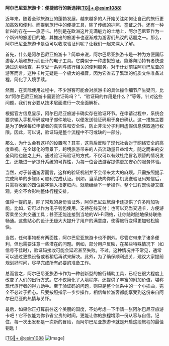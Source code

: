 **阿尔巴尼亚旅游卡：便捷旅行的新选择[[TG💪+ @esim1088](https://t.me/s/esim1088)]**

近年来，随着全球旅游业的蓬勃发展，越来越多的人开始关注如何让自己的旅行更加高效和便利。而提到旅行中的便捷工具，除了传统的护照、签证之外，还有一种新兴的存在——旅游卡。特别是在欧洲这片充满魅力的土地上，阿尔巴尼亚作为一个新兴的旅游目的地，其推出的旅游卡也逐渐成为游客们热议的话题之一。那么，阿尔巴尼亚旅游卡是否可以收取验证码呢？让我们一起来深入了解。

首先，什么是阿尔巴尼亚旅游卡？简单来说，阿尔巴尼亚旅游卡是一种为方便国际游客入境和旅行而设计的电子工具。它类似于一种虚拟签证，能够帮助持有者快速通过边境检查，并享受一系列与旅行相关的便利服务。对于计划前往阿尔巴尼亚的游客而言，这种卡片无疑是一个极大的福音，因为它省去了繁琐的纸质文件准备过程，简化了入境手续。

然而，在实际使用过程中，不少游客可能会对旅游卡的具体操作细节产生疑问，比如“阿尔巴尼亚旅游卡需要验证码吗？”、“验证码的作用是什么？”等等。针对这些问题，我们有必要从技术层面进行一次全面解析。

根据官方信息显示，阿尔巴尼亚旅游卡确实存在验证环节。在申请过程中，系统会要求输入手机号码或电子邮件地址，以便发送验证码用于身份确认。这一措施主要是为了确保每位申请者的真实性和安全性，防止非法分子利用虚假信息获取通行权限。因此，可以说，验证码是整个流程中不可或缺的一部分。

那么，为什么会有这样的设置呢？其实，这背后反映了现代社会对于网络安全的高度重视。在全球化的背景下，跨境旅游带来的人员流动量日益增大，随之而来的安全风险也随之上升。通过验证码验证的方式，不仅可以有效杜绝冒名顶替的情况发生，还能进一步提升系统的可靠性，为每一位合法游客提供更加安心的服务体验。

当然，对于普通游客而言，这样的验证机制并不会带来太大的麻烦。只需按照提示完成简单的步骤即可顺利完成认证。例如，当系统向你的手机发送验证码短信后，只需将收到的四位数字输入指定框内，就能继续下一步操作。整个过程既快捷又直观，完全不会影响整体行程安排。

值得一提的是，除了常规的身份验证外，阿尔巴尼亚旅游卡还提供了许多附加功能。比如，它可以作为电子钱包使用，支持在线支付；也可以充当交通卡，方便游客乘坐公共交通工具；甚至还能连接到当地的Wi-Fi网络，让你随时随地保持联络畅通。这些贴心的设计无疑大大提升了用户的满意度，使得旅行变得更加轻松愉快。

当然，任何事物都有两面性，阿尔巴尼亚旅游卡也不例外。尽管它带来了诸多便利，但也需要注意一些潜在的问题。例如，部分用户反映，在某些特殊情况下（如信号不佳时），验证码接收可能会延迟甚至失败。不过，这种情况并不常见，通常可以通过更换设备或者稍后再试来解决。此外，为了确保顺利通关，建议大家提前规划好时间，尽早完成所有必要的准备工作。

总而言之，阿尔巴尼亚旅游卡作为一种创新型的旅行辅助工具，已经在很大程度上改变了人们的出行方式。它不仅简化了入境程序，还提供了丰富的附加价值，堪称现代旅行者的得力助手。至于验证码的问题，则只是整个体系中的一个小插曲，完全不必过于担心。只要按照指示一步步操作，相信每位游客都能享受到这份来自阿尔巴尼亚的热情与关怀。

最后，如果你正打算前往这个美丽的国度，不妨考虑一下申请一张阿尔巴尼亚旅游卡吧！它不仅能为你节省宝贵的时间，更能让你的旅程增添一份从容与自信。记住，每一次出发都是一次新的冒险，而阿尔巴尼亚旅游卡就是开启这段旅程的最佳钥匙！

[[TG💪+ @esim1088](https://t.me/s/esim1088) ![Image](https://i.postimg.cc/4NQfJmqS/Snipaste-2025-05-13-00-14-12.png)]